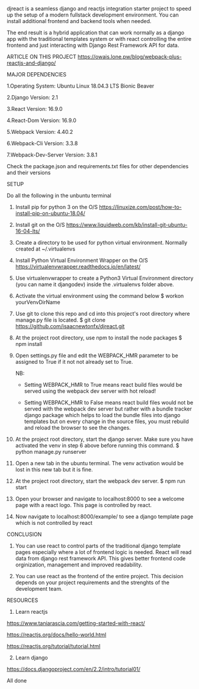 djreact is a seamless django and reactjs integration starter project to speed up the setup of 
a modern fullstack development environment. You can install additional frontend and backend tools when needed.

The end result is a hybrid application that can work normally as a django app with the traditional templates system
or with react controlling the entire frontend and just interacting with Django Rest Framework API for data.

ARTICLE ON THIS PROJECT
https://owais.lone.pw/blog/webpack-plus-reactjs-and-django/

MAJOR DEPENDENCIES

  1.Operating System: Ubuntu Linux 18.04.3 LTS Bionic Beaver
  
  2.Django Version: 2.1
  
  3.React Version: 16.9.0
  
  4.React-Dom Version: 16.9.0
  
  5.Webpack Version: 4.40.2
  
  6.Webpack-Cli Version: 3.3.8
  
  7.Webpack-Dev-Server Version: 3.8.1
 
 Check the package.json and requirements.txt files for other dependencies and their versions
  
  
SETUP

  Do all the following in the unbuntu terminal

  1. Install pip for python 3 on the O/S
     https://linuxize.com/post/how-to-install-pip-on-ubuntu-18.04/
  
  2. Install git on the O/S
     https://www.liquidweb.com/kb/install-git-ubuntu-16-04-lts/
 
  3. Create a directory to be used for python virtual environment. 
     Normally created at ~/.virtualenvs

  4. Install Python Virtual Environment Wrapper on the O/S
     https://virtualenvwrapper.readthedocs.io/en/latest/
  
  5. Use virtualenvwrapper to create a Python3 Virtual Environment directory (you can name it djangodev) 
     inside the .virtualenvs folder above.
     
  6. Activate the virtual environment using the command below
     $ workon yourVenvDirName
     
  7. Use git to clone this repo and cd into this project's root directory where manage.py file is located.
     $ git clone https://github.com/isaacnewtonfx/djreact.git
  
  8. At the project root directory, use npm to install the node packages
     $ npm install
  
  9. Open settings.py file and edit the WEBPACK_HMR parameter to be assigned to True if it not not already set to True.
  
      NB:
     - Setting WEBPACK_HMR to True means react build files would be served using the webpack dev server with hot reload!
     
     - Setting WEBPACK_HMR to False means react build files would not be served with the webpack dev server but rather 
         with a bundle tracker django package which helps to load the bundle files into django templates but on every change          in the source files, you must rebuild and reload the browser to see the changes. 
  
  10. At the project root directory, start the django server. Make sure you have activated the venv in step 6 above before          running this command.
     $ python manage.py runserver
     
  11. Open a new tab in the ubuntu terminal. The venv activation would be lost in this new tab but it is fine.
  
  12. At the project root directory, start the webpack dev server.
     $ npm run start
     
  13. Open your browser and navigate to localhost:8000 to see a welcome page with a react logo. This page is controlled by        react.
  
  14. Now navigate to localhost:8000/example/ to see a django template page which is not controlled by react
  
  
  CONCLUSION
  
  1. You can use react to control parts of the traditional django template pages especially where a lot of frontend logic is      needed. React will read data from django rest framework API. This gives better frontend code orginization, management        and improved readability.
  
  2. You can use react as the frontend of the entire project. This decision depends on your project requirements and the          strenghts of the development team.
  
  
  RESOURCES
  
  1. Learn reactjs 
  
  https://www.taniarascia.com/getting-started-with-react/
  
  https://reactjs.org/docs/hello-world.html
  
  https://reactjs.org/tutorial/tutorial.html
  
  
  2. Learn django
  
  https://docs.djangoproject.com/en/2.2/intro/tutorial01/
  
  All done     
